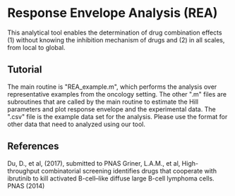 # Response Envelope Analysis (REA)

This analytical tool enables the determination of drug combination effects (1) without knowing the inhibition mechanism of drugs and (2) in all scales, from local to global. 

## Tutorial

The main routine is "REA_example.m", which performs the analysis over representative examples from the oncology setting. The other ".m" files are subroutines that are called by the main routine to estimate the Hill parameters and plot response envelope and the experimental data. The ".csv" file is the example data set for the analysis. Please use the format for other data that need to analyzed using our tool. 

## References
Du, D., et al, (2017), submitted to PNAS
Griner, L.A.M., et al, High-throughput combinatorial screening identifies drugs that cooperate with ibrutinib to kill activated B-cell–like diffuse large B-cell lymphoma cells. PNAS (2014)
